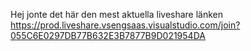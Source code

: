 Hej jonte det här den mest aktuella liveshare länken https://prod.liveshare.vsengsaas.visualstudio.com/join?055C6E0297DB77B632E3B7877B9D021954DA
